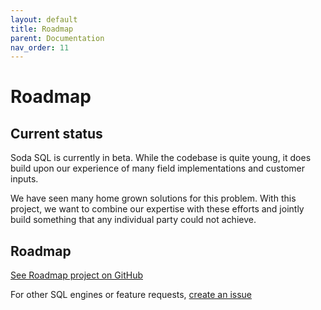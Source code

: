 ```yaml
---
layout: default
title: Roadmap
parent: Documentation
nav_order: 11
---
```


# Roadmap

## Current status

Soda SQL is currently in beta. While the codebase is quite young, it does build upon our 
experience of many field implementations and customer inputs.  

We have seen many home grown solutions for this problem.  With this project, we want to 
combine our expertise with these efforts and jointly build something that any individual party 
could not achieve.

## Roadmap  

[See Roadmap project on GitHub](https://github.com/sodadata/soda-sql/projects/1)

For other SQL engines or feature requests, [create an issue](https://github.com/sodadata/soda-sql/issues/new)

